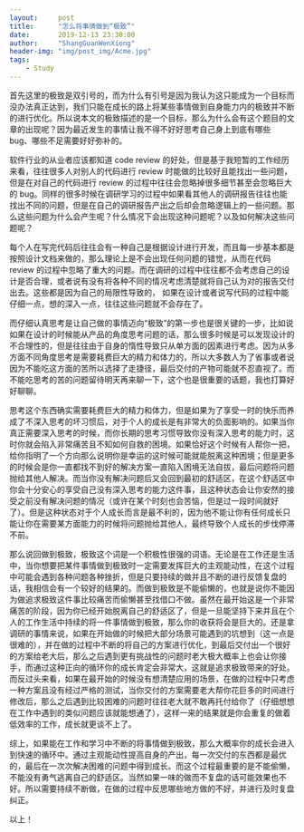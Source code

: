 ```yaml
---
layout:     post
title:      "怎么将事情做到“极致”"
date:       2019-12-13 23:30:00
author:     "ShangGuanWenXiong"
header-img: "img/post_img/Acme.jpg"
tags:
    - Study
---
```


首先这里的极致是双引号的，而为什么有引号是因为我认为这只能成为一个目标而没办法真正达到，我们只能在成长的路上将某些事情做到自身能力内的极致并不断的进行优化。所以说本文的极致描述的是一个目标，那么为什么会有这个题目的文章的出现呢？因为最近发生的事情让我不得不好好思考自己身上到底有哪些 bug、哪些不足需要好好弥补的。

软件行业的从业者应该都知道 code review 的好处，但是基于我短暂的工作经历来看，往往很多人对别人的代码进行 review 时能做的比较好且能找出一些问题，但是在对自己的代码进行 review 的过程中往往会忽略掉很多细节甚至会忽略巨大的 bug。同样的很多时候在调研学习的过程中如果看其他人的调研报告往往也能找出不同的问题，但是在自己的调研报告产出之后却会忽略逻辑上的一些问题。那么这些问题为什么会产生呢？什么情况下会出现这种问题呢？以及如何解决这些问题呢？

每个人在写完代码后往往会有一种自己是根据设计进行开发，而且每一步基本都是按照设计文档来做的，那么理论上是不会出现任何问题的错觉，从而在代码 review 的过程中忽略了重大的问题。而在调研的过程中往往都不会考虑自己的设计是否合理，或者说有没有将各种不同的情况考虑清楚就将自己认为对的报告交付出去。这些都是因为自己的局限性导致的，
如果在设计或者说写代码的过程中能仔细一点，想的深入一点，往往这些问题就不会存在了。

而仔细认真思考是让自己做的事情迈向“极致”的第一步也是很关键的一步，比如说如果在设计的时候能从产品的角度思考问题的话，那么很多时候是可以发现设计的不合理性的，但是往往由于自身的惰性导致只从单方面的因素进行考虑。因为从多方面不同角度思考是需要耗费巨大的精力和体力的，所以大多数人为了省事或者说因为不能吃这方面的苦所以选择了走捷径，最后交付的产物可能就不忍直视了。而不能吃思考的苦的问题留待明天再来聊一下，这个也是很重要的话题，我也打算好好聊聊。

思考这个东西确实需要耗费巨大的精力和体力，但是如果为了享受一时的快乐而养成了不深入思考的坏习惯后，对于个人的成长是有非常大的负面影响的。如果当你真正需要深入思考的时候，而你长期的思考习惯导致你没有深入思考的能力时，这时你就会陷入非常痛苦且不知如何自救的困境。如果恰好这个时候有人帮你一把，给你指明了一个方向那么说明你是幸运的这时候可能就能脱离这种困境；但是更多的时候会是你一直都找不到好的解决方案一直陷入困境无法自拔，最后问题将问题抛给其他人解决。而当你没有解决问题后又会回到最初的舒适区，在这个舒适区中你会十分安心的享受自己没有深入思考的能力这件事，且这种状态会让你安然的接受之前没有解决问题的情况（或许在某个时刻也会苦恼，但是过一段时间就好了）。但是这种状态对于个人成长而言是最不利的，因为他不能让你有任何成长只能让你在需要某方面能力的时候将问题抛给其他人，最终导致个人成长的步伐停滞不前。

那么说回做到极致，极致这个词是一个积极性很强的词语。无论是在工作还是生活中，当你想要把某件事情做到极致时一定需要发挥巨大的主观能动性，在这个过程中可能会遇到各种问题各种挫折，但是只要持续的做并且不断的进行反馈复盘的话，我相信会有一个较好的结果的。而做到极致是不能偷懒的，也就是说你不能因为做追求极致这件事比较痛苦而偷懒甚至找借口不做。虽然在最开始这是一个非常痛苦的阶段，因为你已经开始脱离自己的舒适区了，但是一旦能坚持下来并且在个人的工作生活中持续的将一件事情做到极致，那么你的收获将会是巨大的。还是拿调研的事情来说，如果在开始做的时候把大部分场景可能遇到的坑想到（这一点是很难的），并在做的过程中不断的将自己的方案进行优化，到最后交付出一个很好的方案给老大后，那么之后遇到更有挑战性的问题时老大极大概率上也会让你接手，而通过这种正向的循环你的成长肯定会非常大，这就是追求极致带来的好处。而反过头来看，如果在最开始的时候没有想清楚应用的场景，在做的过程中只考虑一种方案且没有经过严格的测试，当你交付的方案需要老大帮你花巨多的时间进行修改后，那么之后遇到比较困难的问题时往往老大就不敢再托付给你了（仔细想想在工作中遇到的类似问题应该就能想通了），这样一来的结果就是你会重复的做着低效率的工作，成长就更谈不上了。

综上，如果能在工作和学习中不断的将事情做到极致，那么大概率你的成长会进入到快速的循环中。通过主观能动性提高自身的产出，每一次交付的东西都是最优的，最后在一次次解决困难的问题中得到成长。而这个过程最重要的是不能偷懒，不能没有勇气逃离自己的舒适区。当然如果一味的做而不复盘的话可能效果也不好。所以需要持续不断做，在做的过程中反思哪些地方做的不好，并进行及时复盘纠正。

以上！


